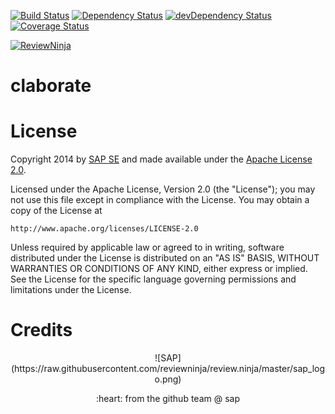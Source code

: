 [![Build Status](https://travis-ci.org/claborate/claborate.svg?branch=master)](https://travis-ci.org/claborate/claborate) [![Dependency Status](https://david-dm.org/claborate/claborate.svg)](https://david-dm.org/claborate/claborate) [![devDependency Status](https://david-dm.org/claborate/claborate/dev-status.svg)](https://david-dm.org/claborate/claborate#info=devDependencies) [![Coverage Status](https://img.shields.io/coveralls/claborate/claborate.svg)](https://coveralls.io/r/claborate/claborate)

[![ReviewNinja](http://app.review.ninja/assets/images/wereviewninja-32.png)](http://app.review.ninja/claborate/claborate)

claborate
===


License
=======

Copyright 2014 by [SAP SE](http://www.sap.com) and made available under the
[Apache License 2.0](http://www.apache.org/licenses/LICENSE-2.0). 

Licensed under the Apache License, Version 2.0 (the "License");
you may not use this file except in compliance with the License.
You may obtain a copy of the License at

    http://www.apache.org/licenses/LICENSE-2.0

Unless required by applicable law or agreed to in writing, software
distributed under the License is distributed on an "AS IS" BASIS,
WITHOUT WARRANTIES OR CONDITIONS OF ANY KIND, either express or implied.
See the License for the specific language governing permissions and
limitations under the License.

Credits
=======

<p align="center">
![SAP](https://raw.githubusercontent.com/reviewninja/review.ninja/master/sap_logo.png)

<p align="center">
:heart: from the github team @ sap
